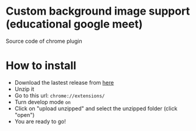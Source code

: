 # Custom background image support (educational google meet)
Source code of chrome plugin

# How to install
* Download the lastest release from [here](https://github.com/nullxx/meet-background/releases/latest)
* Unzip it
* Go to this url: ```chrome://extensions/```
* Turn develop mode ```on```
* Click on "upload unzipped" and select the unzipped folder (click "open")
* You are ready to go!